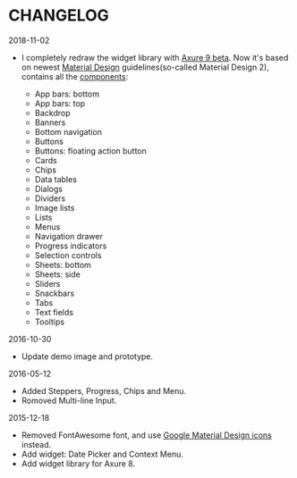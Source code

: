 # CHANGELOG

2018-11-02

- I completely redraw the widget library with [Axure 9 beta](https://www.axure.com/blog/axure-rp-9-beta/). Now it's based on newest [Material Design](https://material.io/) guidelines(so-called Material Design 2), contains all the [components](https://material.io/design/components/):
  
  - App bars: bottom
  - App bars: top
  - Backdrop
  - Banners
  - Bottom navigation
  - Buttons
  - Buttons: floating action button
  - Cards
  - Chips
  - Data tables
  - Dialogs
  - Dividers
  - Image lists
  - Lists
  - Menus
  - Navigation drawer
  - Progress indicators
  - Selection controls
  - Sheets: bottom
  - Sheets: side
  - Sliders
  - Snackbars
  - Tabs
  - Text fields
  - Tooltips

2016-10-30

- Update demo image and prototype.

2016-05-12

- Added Steppers, Progress, Chips and Menu.
- Romoved Multi-line Input.

2015-12-18

- Removed FontAwesome font, and use [Google Material Design icons](https://github.com/google/material-design-icons/) instead.
- Add widget: Date Picker and Context Menu.
- Add widget library for Axure 8.